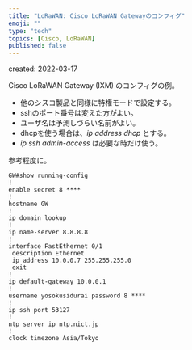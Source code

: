 ```yaml
---
title: "LoRaWAN: Cisco LoRaWAN Gatewayのコンフィグ"
emoji: ""
type: "tech"
topics: [Cisco, LoRaWAN]
published: false
---
```


created: 2022-03-17

Cisco LoRaWAN Gateway (IXM) のコンフィグの例。

- 他のシスコ製品と同様に特権モードで設定する。
- sshのポート番号は変えた方がよい。
- ユーザ名は予測しづらい名前がよい。
- dhcpを使う場合は、*ip address dhcp* とする。
- *ip ssh admin-access* は必要な時だけ使う。

参考程度に。

```
GW#show running-config
!
enable secret 8 ****
!
hostname GW
!
ip domain lookup
!
ip name-server 8.8.8.8
!
interface FastEthernet 0/1
 description Ethernet
 ip address 10.0.0.7 255.255.255.0
 exit
!
ip default-gateway 10.0.0.1
!
username yosokusidurai password 8 ****
!
ip ssh port 53127
!
ntp server ip ntp.nict.jp
!
clock timezone Asia/Tokyo
```